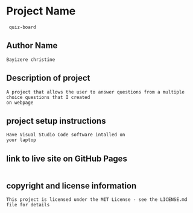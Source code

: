 # Project Name
~~~
 quiz-board
 ~~~
 ## Author Name
 ~~~
 Bayizere christine
 ~~~
 ## Description of project
 ~~~
 A project that allows the user to answer questions from a multiple choice questions that I created
 on webpage
 ~~~
 ## project setup instructions
 ~~~
 Have Visual Studio Code software intalled on 
 your laptop
 ~~~
 ## link to live site on GitHub Pages
 ~~~
 ~~~
 ## copyright and license information
 ~~~
 This project is licensed under the MIT License - see the LICENSE.md file for details
 


